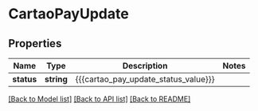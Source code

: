 # CartaoPayUpdate

## Properties
Name | Type | Description | Notes
------------ | ------------- | ------------- | -------------
**status** | **string** | {{{cartao_pay_update_status_value}}} | 

[[Back to Model list]](../README.md#documentation-for-models) [[Back to API list]](../README.md#documentation-for-api-endpoints) [[Back to README]](../README.md)


